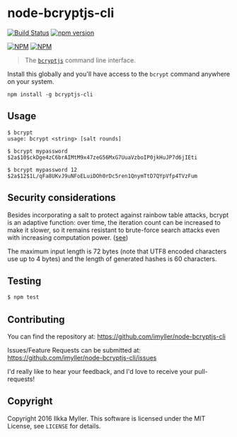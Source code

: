 node-bcryptjs-cli
=================
[![Build Status](https://travis-ci.org/imyller/node-bcryptjs-cli.svg)](https://travis-ci.org/imyller/node-bcryptjs-cli)
[![npm version](https://badge.fury.io/js/bcryptjs-cli.svg)](http://badge.fury.io/js/bcryptjs-cli)

[![NPM](https://nodei.co/npm/bcryptjs-cli.png?downloads=true&downloadRank=true&stars=true)](https://nodei.co/npm/bcryptjs-cli/)
[![NPM](https://nodei.co/npm-dl/bcryptjs-cli.png?months=6&height=3)](https://nodei.co/npm-dl/bcryptjs-cli/)

> The [`bcryptjs`](https://github.com/dcodeIO/bcrypt.js) command line interface.

Install this globally and you'll have access to the `bcrypt` command anywhere on your system.

```
npm install -g bcryptjs-cli
```

## Usage

```
$ bcrypt
usage: bcrypt <string> [salt rounds]
```

```
$ bcrypt mypassword
$2a$10$ckDge4zC6brAIMtM9x47zeG56MxG7UuaVzboIP0jkHuJP7d6jIEti
```

```
$ bcrypt mypassword 12
$2a$12$1L/qFa8UKvJ9uNFoELuiDOh0rDc5ren1QnymTtD7QYpVfp4TVzFum
```

## Security considerations

Besides incorporating a salt to protect against rainbow table attacks, bcrypt is an adaptive function: over time, the
iteration count can be increased to make it slower, so it remains resistant to brute-force search attacks even with
increasing computation power. ([see](http://en.wikipedia.org/wiki/Bcrypt))

The maximum input length is 72 bytes (note that UTF8 encoded characters use up to 4 bytes) and the length of generated
hashes is 60 characters.

## Testing

```sh
$ npm test
```

## Contributing

You can find the repository at:
https://github.com/imyller/node-bcryptjs-cli

Issues/Feature Requests can be submitted at:
https://github.com/imyller/node-bcryptjs-cli/issues

I'd really like to hear your feedback, and I'd love to receive your pull-requests!

## Copyright

Copyright 2016 Ilkka Myller. This software is licensed under the MIT License, see `LICENSE` for details.
